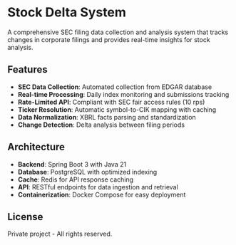 # Stock Delta System

A comprehensive SEC filing data collection and analysis system that tracks changes in corporate filings and provides real-time insights for stock analysis.

## Features

- **SEC Data Collection**: Automated collection from EDGAR database
- **Real-time Processing**: Daily index monitoring and submissions tracking
- **Rate-Limited API**: Compliant with SEC fair access rules (10 rps)
- **Ticker Resolution**: Automatic symbol-to-CIK mapping with caching
- **Data Normalization**: XBRL facts parsing and standardization
- **Change Detection**: Delta analysis between filing periods

## Architecture

- **Backend**: Spring Boot 3 with Java 21
- **Database**: PostgreSQL with optimized indexing
- **Cache**: Redis for API response caching
- **API**: RESTful endpoints for data ingestion and retrieval
- **Containerization**: Docker Compose for easy deployment

## License

Private project - All rights reserved.